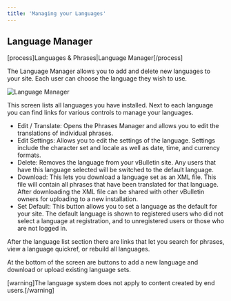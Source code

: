 ```yaml
---
title: 'Managing your Languages'
---
```


## Language Manager

[process]Languages & Phrases|Language Manager[/process]

The Language Manager allows you to add and delete new languages to your site. Each user can choose the language they wish to use.

![Language Manager](/images/admincp/languages_phrases/managing-languages.png)

This screen lists all languages you have installed. Next to each language you can find links for various controls to manage your languages.

- Edit / Translate: Opens the Phrases Manager and allows you to edit the translations of individual phrases.
- Edit Settings: Allows you to edit the settings of the language. Settings include the character set and locale as well as date, time, and currency formats.
- Delete: Removes the language from your vBulletin site. Any users that have this language selected will be switched to the default language.
- Download: This lets you download a language set as an XML file. This file will contain all phrases that have been translated for that language. After downloading the XML file can be shared with other vBulletin owners for uploading to a new installation.
- Set Default: This button allows you to set a language as the default for your site. The default language is shown to registered users who did not select a language at registration, and to unregistered users or those who are not logged in.

After the language list section there are links that let you search for phrases, view a language quickref, or rebuild all languages.

At the bottom of the screen are buttons to add a new language and download or upload existing language sets.

[warning]The language system does not apply to content created by end users.[/warning]